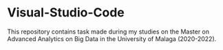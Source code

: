 # Visual-Studio-Code
This repository contains task made during my studies on the Master on Advanced Analytics on Big Data in the University of Malaga (2020-2022).
